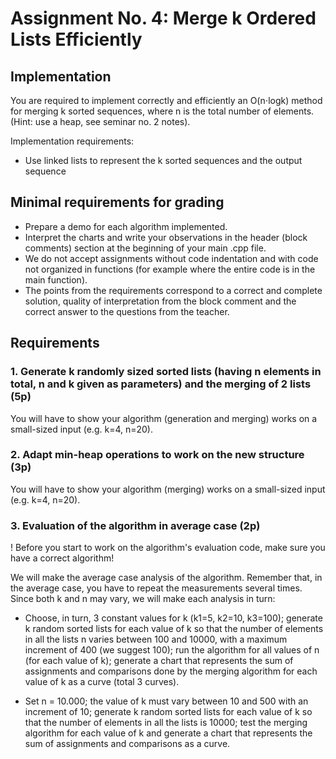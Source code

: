 # Assignment No. 4: Merge k Ordered Lists Efficiently

## Implementation

You are required to implement correctly and efficiently an O(n⋅logk) method for merging k sorted sequences, where n is the total number of elements. (Hint: use a heap, see seminar no. 2 notes).

Implementation requirements:
- Use linked lists to represent the k sorted sequences and the output sequence

## Minimal requirements for grading
- Prepare a demo for each algorithm implemented.
- Interpret the charts and write your observations in the header (block comments) section at the beginning of your main .cpp file.
- We do not accept assignments without code indentation and with code not organized in functions (for example where the entire code is in the main function).
- The points from the requirements correspond to a correct and complete solution, quality of interpretation from the block comment and the correct answer to the questions from the teacher.


## Requirements

### 1. Generate k randomly sized sorted lists (having n elements in total, n and k given as parameters) and the merging of 2 lists (5p)

You will have to show your algorithm (generation and merging) works on a small-sized input (e.g. k=4, n=20).

### 2. Adapt min-heap operations to work on the new structure (3p)
You will have to show your algorithm (merging) works on a small-sized input (e.g. k=4, n=20).

### 3. Evaluation of the algorithm in average case (2p)

! Before you start to work on the algorithm's evaluation code, make sure you have a correct algorithm!

We will make the average case analysis of the algorithm. Remember that, in the average case, you have to repeat the measurements several times. Since both k and n may vary, we will make each analysis in turn:

- Choose, in turn, 3 constant values for k (k1=5, k2=10, k3=100); generate k random sorted lists for each value of k so that the number of elements in all the lists n varies between 100 and 10000, with a maximum increment of 400 (we suggest 100); run the algorithm for all values of n (for each value of k); generate a chart that represents the sum of assignments and comparisons done by the merging algorithm for each value of k as a curve (total 3 curves).

- Set n = 10.000; the value of k must vary between 10 and 500 with an increment of 10; generate k random sorted lists for each value of k so that the number of elements in all the lists is 10000; test the merging algorithm for each value of k and generate a chart that represents the sum of assignments and comparisons as a curve.
